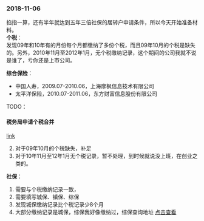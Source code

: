 ### 2018-11-06
掐指一算，还有半年就达到五年三倍社保的居转户申请条件，所以今天开始准备材料。  
**个税**：  
发现09年和10年有的月份每个月都缴纳了多份个税，而且09年10月的个税是缺失的。另外，2010年11月至2012年1月，无个税缴纳记录，这个期间的公司我就不说是谁了，亏你还是上市公司。  

**综合保险**：  
+ 中国人寿，2009.07-2010.06，上海摩枫信息技术有限公司
+ 太平洋保险，2010.07-2011.06，东方财富信息股份有限公司  

TODO：
#### 税务局申请个税合并

[link](个税异常情况.html)

2. 对于09年10月的个税缺失，补足
3. 对于10年11月至12年1月无个税记录，暂不处理，到时候就说没上班，在创业之类的。

**社保**：
1. 需要与个税缴纳记录一致，
2. 需要填写城保、镇保、综保
3. 发现城保缴纳记录比个税记录少8个月
3. 大部分缴纳记录是城保，综保我好像缴纳过，综保查询地址  [点击查看](https://www.12333sh.gov.cn/wll/indexnew.shtml)